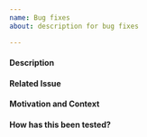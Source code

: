 ```yaml
---
name: Bug fixes
about: description for bug fixes

---
```


#### Description
<!--- Describe what has changed -->

#### Related Issue
<!--- Please link to the issue here -->

#### Motivation and Context
<!--- Why is this change required? What problem does it solve? -->

#### How has this been tested?
<!--- Please mention if the tests passed / had to be updated -->

